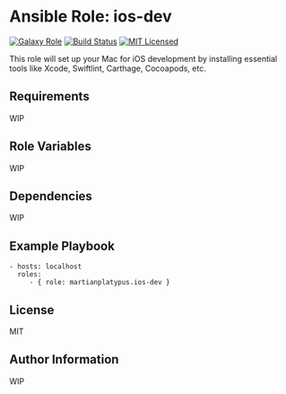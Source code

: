 Ansible Role: ios-dev
=====================
[![Galaxy Role][badge-role]][link-galaxy]
[![Build Status][badge-travis]][link-travis]
[![MIT Licensed][badge-license]][link-license]

This role will set up your Mac for iOS development by installing essential tools like Xcode, Swiftlint, Carthage, Cocoapods, etc.

Requirements
------------

WIP

Role Variables
--------------

WIP

Dependencies
------------

WIP

Example Playbook
----------------
    - hosts: localhost
      roles:
         - { role: martianplatypus.ios-dev }

License
-------

MIT

Author Information
------------------

WIP

[badge-role]: https://img.shields.io/ansible/role/47192.svg?style=flat-square
[badge-license]: https://img.shields.io/github/license/martianplatypus/ansible-role-ios-dev
[badge-travis]: https://img.shields.io/travis/com/martianplatypus/ansible-role-ios-dev
[link-galaxy]: https://galaxy.ansible.com/martianplatypus/ios_dev/
[link-license]: https://github.com/martianplatypus/ansible-role-ios-dev/blob/master/LICENSE
[link-travis]: https://travis-ci.com/github/martianplatypus/ansible-role-ios-dev/
